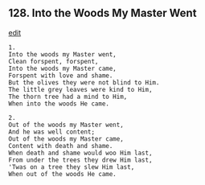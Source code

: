 
## 128.  Into the Woods My Master Went
[edit](https://docs.google.com/document/d/1C0gQN_wsVg7IZ0AJm5TCrBwOTLEf_IFG/edit?mode=html)




    1.
    Into the woods my Master went, 
    Clean forspent, forspent, 
    Into the woods my Master came, 
    Forspent with love and shame. 
    But the olives they were not blind to Him. 
    The little grey leaves were kind to Him, 
    The thorn tree had a mind to Him, 
    When into the woods He came. 

    2.
    Out of the woods my Master went, 
    And he was well content; 
    Out of the woods my Master came, 
    Content with death and shame. 
    When death and shame would woo Him last, 
    From under the trees they drew Him last, 
    'Twas on a tree they slew Him last, 
    When out of the woods He came.
